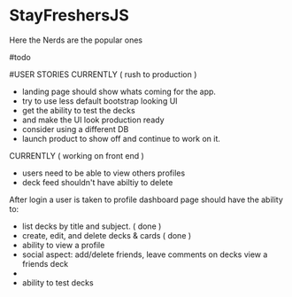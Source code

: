 # StayFreshersJS
Here the Nerds are the popular ones


#todo

#USER STORIES
CURRENTLY ( rush to production )
  * landing page should show whats coming for the app. 
  * try to use less default bootstrap looking UI
  * get the ability to test the decks
  * and make the UI look production ready
  * consider using a different DB
  * launch product to show off and continue to work on it.

CURRENTLY ( working on front end )
  * users need to be able to view others profiles
  * deck feed shouldn't have abiltiy to delete

After login a user is taken to profile dashboard page should have the ability to:
  - list decks by title and subject. ( done )
  - create, edit, and delete decks & cards ( done )
  - ability to view a profile
  - social aspect: add/delete friends, leave comments on decks view a friends deck
  - 
  - ability to test decks